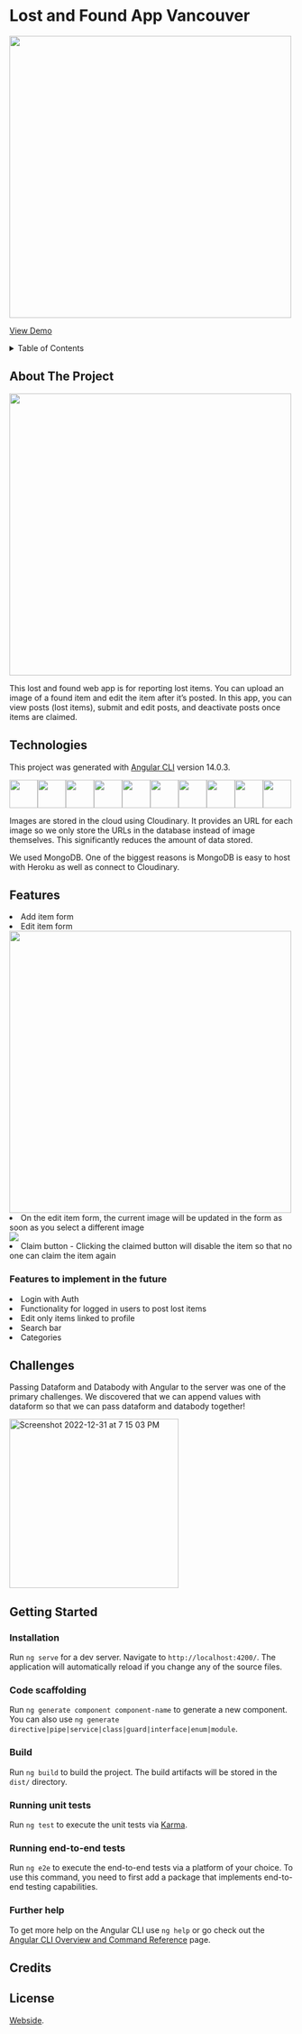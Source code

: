 

# Lost and Found App Vancouver

<img src="https://res.cloudinary.com/vanarts-webdev/image/upload/v1672535776/Screenshot_2022-12-31_at_5.14.43_PM_g7htuf.png" height="500" />


 <a href="https://lost-and-found.sachigoto.me/">View Demo</a>
 
 <details>
  <summary>Table of Contents</summary>
  <ol>
    <li>
      <a href="#about-the-project">About The Project</a>
    </li>
    <li>
      <a href="#technologies">Technologies</a>
    </li>
    <li><a href="#features">Features</a></li>
    <li><a href="#challenges">Challenges</a></li>
    <li><a href="#getting-started">Getting Started</a>
        <ul>
         <li><a href="#installation-with">Installation</a></li>
         <li><a href="#code-scaffolding">Code Scaffolding</a></li>
        <li><a href="#build">Build</a></li>
        <li><a href="#running-unit-tests">Running unit tests</a></li>
        <li><a href="#running-end-to-end-tests">Running end-to-end tests</a></li>
        <li><a href="#further-help> Further help </a> </li>
      </ul>
    </li>
    <li><a href="#credits">Credits</a></li>
    <li><a href="#license">License</a></li>
  </ol>
</details>
 

 
## About The Project
<img src="https://media.giphy.com/media/KUSzhGOqjj9lsgaOP8/giphy.gif" width="500" />

This lost and found web app is for reporting lost items. You can upload an image of a found item and edit the item after it’s posted. 
In this app, you can view posts (lost items), submit and edit posts, and deactivate posts once items are claimed.

## Technologies
This project was generated with [Angular CLI](https://github.com/angular/angular-cli) version 14.0.3.
<div style="display:inline-flex;>
<img src="https://user-images.githubusercontent.com/25181517/183568594-85e280a7-0d7e-4d1a-9028-c8c2209e073c.png" width="50" />
<img src="https://user-images.githubusercontent.com/25181517/183568594-85e280a7-0d7e-4d1a-9028-c8c2209e073c.png" width="50" />
<img src="https://user-images.githubusercontent.com/25181517/183890598-19a0ac2d-e88a-4005-a8df-1ee36782fde1.png" width="50" />
<img src="https://user-images.githubusercontent.com/25181517/183859966-a3462d8d-1bc7-4880-b353-e2cbed900ed6.png" width="50" />
<img src="https://user-images.githubusercontent.com/25181517/182884177-d48a8579-2cd0-447a-b9a6-ffc7cb02560e.png" width="50" />
<img src="https://user-images.githubusercontent.com/25181517/183898054-b3d693d4-dafb-4808-a509-bab54cf5de34.png" width="50" />
<img src="https://user-images.githubusercontent.com/25181517/192158956-48192682-23d5-4bfc-9dfb-6511ade346bc.png" width="50" />
<img src="https://user-images.githubusercontent.com/25181517/183890595-779a7e64-3f43-4634-bad2-eceef4e80268.png" width="50" />
<img src="https://cloudinary-res.cloudinary.com/image/upload/website/cloudinary_web_favicon.png" width="50" />
<img src="https://www.vectorlogo.zone/logos/heroku/heroku-icon.svg" width="50" />
<img src="https://www.vectorlogo.zone/logos/netlify/netlify-icon.svg" width="50" />
</div>

<p>Images are stored in the cloud using Cloudinary. It provides an URL for each image so we only store the URLs in the database instead of image themselves. This significantly reduces the amount of data stored. 

We used MongoDB. One of the biggest reasons is MongoDB is easy to host with Heroku as well as connect to Cloudinary.</p>



## Features

<li>Add item form </li> 

<li>Edit item form </li>
          
<img src="https://media.giphy.com/media/BiJJi0ehHXjrp6p0n5/giphy.gif" width="500"/>

<li>On the edit item form, the current image will be updated in the form as soon as you select a different image</li>
<img src="https://media.giphy.com/media/NcgGFsthaGyqrIWBo6/giphy.gif" />

<li>Claim button - Clicking the claimed button will disable the item so that no one can claim the item again</li>

<h3>Features to implement in the future </h3>

<li>Login with Auth</li>
<li>Functionality for logged in users to post lost items</li>
<li>Edit only items linked to profile</li>
<li>Search bar</li>
<li>Categories</li>

## Challenges

<p>Passing Dataform and Databody with Angular to the server was one of the primary challenges. We discovered that we can append values with dataform so that we can pass dataform and databody together! </p>
<img width="300" alt="Screenshot 2022-12-31 at 7 15 03 PM" src="https://user-images.githubusercontent.com/70562492/210160084-591a4dc4-4735-4a11-b980-1b28ac231837.png">


## Getting Started

### Installation
Run `ng serve` for a dev server. Navigate to `http://localhost:4200/`. The application will automatically reload if you change any of the source files.

### Code scaffolding

Run `ng generate component component-name` to generate a new component. You can also use `ng generate directive|pipe|service|class|guard|interface|enum|module`.

### Build

Run `ng build` to build the project. The build artifacts will be stored in the `dist/` directory.

### Running unit tests

Run `ng test` to execute the unit tests via [Karma](https://karma-runner.github.io).


### Running end-to-end tests

Run `ng e2e` to execute the end-to-end tests via a platform of your choice. To use this command, you need to first add a package that implements end-to-end testing capabilities.

### Further help

To get more help on the Angular CLI use `ng help` or go check out the [Angular CLI Overview and Command Reference](https://angular.io/cli) page.

## Credits

## License 


[Webside](https://lost-and-found.sachigoto.me/).

